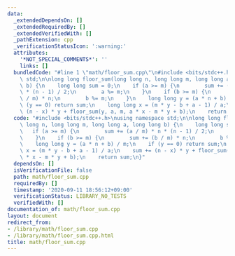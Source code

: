 ```yaml
---
data:
  _extendedDependsOn: []
  _extendedRequiredBy: []
  _extendedVerifiedWith: []
  _pathExtension: cpp
  _verificationStatusIcon: ':warning:'
  attributes:
    '*NOT_SPECIAL_COMMENTS*': ''
    links: []
  bundledCode: "#line 1 \"math/floor_sum.cpp\"\n#include <bits/stdc++.h>\nusing namespace\
    \ std;\n\nlong long floor_sum(long long n, long long m, long long a, long long\
    \ b) {\n    long long sum = 0;\n    if (a >= m) {\n        sum += (a / m) * n\
    \ * (n - 1) / 2;\n        a %= m;\n    }\n    if (b >= m) {\n        sum += (b\
    \ / m) * n;\n        b %= m;\n    }\n    long long y = (a * n + b) / m;\n    if\
    \ (y == 0) return sum;\n    long long x = (m * y - b + a - 1) / a;\n    sum +=\
    \ (n - x) * y + floor_sum(y, a, m, a * x - m * y + b);\n    return sum;\n}\n"
  code: "#include <bits/stdc++.h>\nusing namespace std;\n\nlong long floor_sum(long\
    \ long n, long long m, long long a, long long b) {\n    long long sum = 0;\n \
    \   if (a >= m) {\n        sum += (a / m) * n * (n - 1) / 2;\n        a %= m;\n\
    \    }\n    if (b >= m) {\n        sum += (b / m) * n;\n        b %= m;\n    }\n\
    \    long long y = (a * n + b) / m;\n    if (y == 0) return sum;\n    long long\
    \ x = (m * y - b + a - 1) / a;\n    sum += (n - x) * y + floor_sum(y, a, m, a\
    \ * x - m * y + b);\n    return sum;\n}"
  dependsOn: []
  isVerificationFile: false
  path: math/floor_sum.cpp
  requiredBy: []
  timestamp: '2020-09-11 18:56:12+09:00'
  verificationStatus: LIBRARY_NO_TESTS
  verifiedWith: []
documentation_of: math/floor_sum.cpp
layout: document
redirect_from:
- /library/math/floor_sum.cpp
- /library/math/floor_sum.cpp.html
title: math/floor_sum.cpp
---
```

